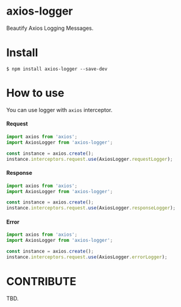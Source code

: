 # axios-logger
Beautify Axios Logging Messages.

# Install
```
$ npm install axios-logger --save-dev
```

# How to use
You can use logger with `axios` interceptor.

#### Request
```javascript
import axios from 'axios';
import AxiosLogger from 'axios-logger';

const instance = axios.create();
instance.interceptors.request.use(AxiosLogger.requestLogger);
```

#### Response
```javascript
import axios from 'axios';
import AxiosLogger from 'axios-logger';

const instance = axios.create();
instance.interceptors.request.use(AxiosLogger.responseLogger);
```

#### Error
```javascript
import axios from 'axios';
import AxiosLogger from 'axios-logger';

const instance = axios.create();
instance.interceptors.request.use(AxiosLogger.errorLogger);
```

# CONTRIBUTE
TBD.